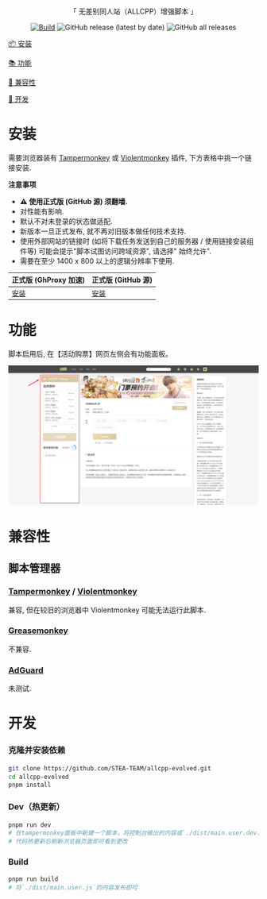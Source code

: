 <br/>
<div style="text-align: center;">

「 无差别同人站（ALLCPP）增强脚本 」

[![Build](https://github.com/STEA-TEAM/allcpp-evolved/actions/workflows/main.yaml/badge.svg?event=push)](https://github.com/STEA-TEAM/allcpp-evolved/actions/workflows/main.yaml) ![GitHub release (latest by date)](https://img.shields.io/github/v/release/STEA-TEAM/allcpp-evolved) ![GitHub all releases](https://img.shields.io/github/downloads/STEA-TEAM/allcpp-evolved/total)

</div>

[📦 安装](#安装)

[📚 功能](#功能)

[👻 兼容性](#兼容性)

[📝 开发](#开发)

# 安装

需要浏览器装有 [Tampermonkey](https://tampermonkey.net/) 或 [Violentmonkey](https://violentmonkey.github.io/) 插件,
下方表格中挑一个链接安装.

**注意事项**

- **⚠ 使用正式版 (GitHub 源) 须翻墙.**
- 对性能有影响.
- 默认不对未登录的状态做适配.
- 新版本一旦正式发布, 就不再对旧版本做任何技术支持.
- 使用外部网站的链接时 (如将下载任务发送到自己的服务器 / 使用链接安装组件等) 可能会提示"脚本试图访问跨域资源", 请选择"
  始终允许".
- 需要在至少 1400 x 800 以上的逻辑分辨率下使用.

| 正式版 (GhProxy 加速)                                                                                            | 正式版 (GitHub 源)                                                                          |
|-------------------------------------------------------------------------------------------------------------|-----------------------------------------------------------------------------------------|
| [安装](https://ghproxy.com/https://github.com/STEA-TEAM/allcpp-evolved/releases/latest/download/main.user.js) | [安装](https://github.com/STEA-TEAM/allcpp-evolved/releases/latest/download/main.user.js) |

# 功能

脚本启用后, 在【活动购票】网页左侧会有功能面板。

![side_panel](.github/assets/images/side_panel.jpg)

# 兼容性

## 脚本管理器

### [Tampermonkey](https://tampermonkey.net/) / [Violentmonkey](https://violentmonkey.github.io/)

兼容, 但在较旧的浏览器中 Violentmonkey 可能无法运行此脚本.

### [Greasemonkey](https://www.greasespot.net/)

不兼容.

### [AdGuard](https://adguard.com/zh_cn/adguard-windows/overview.html)

未测试.

# 开发

### 克隆并安装依赖

```bash
git clone https://github.com/STEA-TEAM/allcpp-evolved.git
cd allcpp-evolved
pnpm install
```

### Dev（热更新）

```bash
pnpm run dev
# 在tampermonkey面板中新建一个脚本，将控制台输出的内容或`./dist/main.user.dev.js`的内容复制进去保存
# 代码热更新后刷新浏览器页面即可看到更改
```

### Build

```bash
pnpm run build
# 将`./dist/main.user.js`的内容发布即可
```
